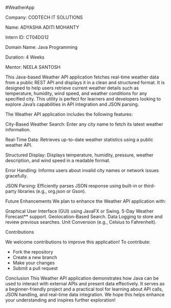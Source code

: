 #WeatherApp



Company: CODTECH IT SOLUTIONS

Name: ADYASHA ADITI MOHANTY

Intern ID: CT04DG12

Domain Name: Java Programming

Duration: 4 Weeks

Mentor: NEELA SANTOSH


This Java-based Weather API application fetches real-time weather data from a public REST API and displays it in a clean and structured format. It is designed to help users retrieve current weather details such as temperature, humidity, wind speed, and weather conditions for any specified city. This utility is perfect for learners and developers looking to explore Java’s capabilities in API integration and JSON parsing.

The Weather API application includes the following features:

City-Based Weather Search: Enter any city name to fetch its latest weather information.

Real-Time Data: Retrieves up-to-date weather statistics using a public weather API.

Structured Display: Displays temperature, humidity, pressure, weather description, and wind speed in a readable format.

Error Handling: Informs users about invalid city names or network issues gracefully.

JSON Parsing: Efficiently parses JSON response using built-in or third-party libraries (e.g., org.json or Gson).

Future Enhancements
We plan to enhance the Weather API application with:

Graphical User Interface (GUI) using JavaFX or Swing.
5-Day Weather Forecast** support.
Geolocation-Based Search.
Data Logging to store and review previous searches.
Unit Conversion (e.g., Celsius to Fahrenheit).

Contributions

We welcome contributions to improve this application! To contribute:
* Fork the repository
* Create a new branch
* Make your changes
* Submit a pull request

Conclusion
This Weather API application demonstrates how Java can be used to interact with external APIs and present data effectively. It serves as a beginner-friendly project and a practical tool for learning about API calls, JSON handling, and real-time data integration. We hope this helps enhance your understanding and inspires further exploration!




